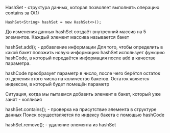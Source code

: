 HashSet - структура данных, которая позволяет выполнять операцию contains за О(1)


	HashSet<String> hashSet = new HashSet<>();

До изменения данных hashSet создаёт внутренний массив на 5 элементов. Каждый элемент массива называется бакет

hashSet.add(); - добавление информации
Для того, чтобы определить в какой бакет положить новую информацию hashSet использует функцию hashCode, в который передаётся информация после add в качестве параметра.

hashCode преобразует параметр в число, после чего берётся остаток от деления этого числа на количество бакетов. Остаток является индексом, в который будет помещён параметр


Ситуация, когда мы пытаемся добавить элемент в бакет, который уже занят - коллизия

hashSet.contains(); - проверка на присутствие элемента в структуре данных 
Поиск осуществляется по индексу бакета с помощью hashCode

hashSet.remove(); - удаление элемента из hashSet
